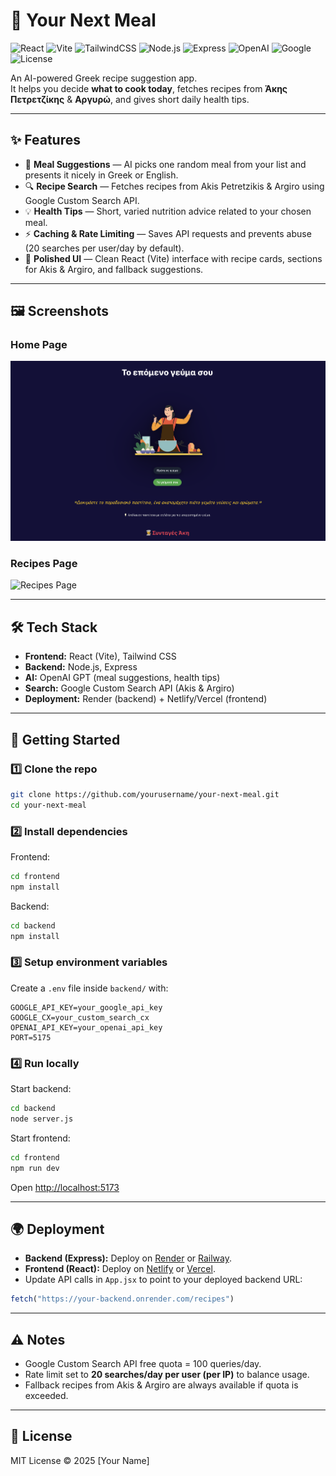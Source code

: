 # 🍴 Your Next Meal

![React](https://img.shields.io/badge/Frontend-React-61DAFB?logo=react&logoColor=white)
![Vite](https://img.shields.io/badge/Bundler-Vite-646CFF?logo=vite&logoColor=white)
![TailwindCSS](https://img.shields.io/badge/Styling-TailwindCSS-38B2AC?logo=tailwind-css&logoColor=white)
![Node.js](https://img.shields.io/badge/Backend-Node.js-339933?logo=node.js&logoColor=white)
![Express](https://img.shields.io/badge/Server-Express-000000?logo=express&logoColor=white)
![OpenAI](https://img.shields.io/badge/AI-OpenAI-412991?logo=openai&logoColor=white)
![Google](https://img.shields.io/badge/Search-Google%20CSE-4285F4?logo=google&logoColor=white)
![License](https://img.shields.io/badge/License-MIT-green)

An AI-powered Greek recipe suggestion app.  
It helps you decide **what to cook today**, fetches recipes from **Άκης Πετρετζίκης** & **Αργυρώ**, and gives short daily health tips.

---

## ✨ Features
- 🎲 **Meal Suggestions** — AI picks one random meal from your list and presents it nicely in Greek or English.
- 🔍 **Recipe Search** — Fetches recipes from Akis Petretzikis & Argiro using Google Custom Search API.
- 💡 **Health Tips** — Short, varied nutrition advice related to your chosen meal.
- ⚡ **Caching & Rate Limiting** — Saves API requests and prevents abuse (20 searches per user/day by default).
- 🎨 **Polished UI** — Clean React (Vite) interface with recipe cards, sections for Akis & Argiro, and fallback suggestions.

---

## 🖼️ Screenshots

### Home Page
![Home Page](./screenshots/home_page.png)

### Recipes Page
![Recipes Page](./screenshots/recipes.png)

---

## 🛠️ Tech Stack
- **Frontend:** React (Vite), Tailwind CSS
- **Backend:** Node.js, Express
- **AI:** OpenAI GPT (meal suggestions, health tips)
- **Search:** Google Custom Search API (Akis & Argiro)
- **Deployment:** Render (backend) + Netlify/Vercel (frontend)

---

## 🚀 Getting Started

### 1️⃣ Clone the repo
```bash
git clone https://github.com/yourusername/your-next-meal.git
cd your-next-meal
```

### 2️⃣ Install dependencies
Frontend:
```bash
cd frontend
npm install
```

Backend:
```bash
cd backend
npm install
```

### 3️⃣ Setup environment variables
Create a `.env` file inside `backend/` with:
```
GOOGLE_API_KEY=your_google_api_key
GOOGLE_CX=your_custom_search_cx
OPENAI_API_KEY=your_openai_api_key
PORT=5175
```

### 4️⃣ Run locally
Start backend:
```bash
cd backend
node server.js
```

Start frontend:
```bash
cd frontend
npm run dev
```

Open [http://localhost:5173](http://localhost:5173)

---

## 🌍 Deployment

- **Backend (Express):** Deploy on [Render](https://render.com) or [Railway](https://railway.app).
- **Frontend (React):** Deploy on [Netlify](https://netlify.com) or [Vercel](https://vercel.com).
- Update API calls in `App.jsx` to point to your deployed backend URL:
```js
fetch("https://your-backend.onrender.com/recipes")
```

---

## ⚠️ Notes
- Google Custom Search API free quota = 100 queries/day.
- Rate limit set to **20 searches/day per user (per IP)** to balance usage.
- Fallback recipes from Akis & Argiro are always available if quota is exceeded.

---

## 📜 License
MIT License © 2025 [Your Name]
